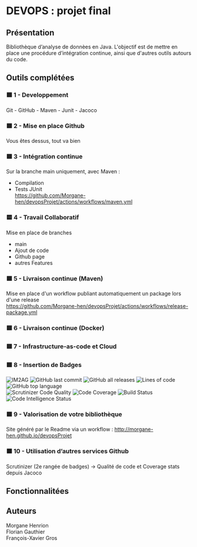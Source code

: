 # DEVOPS : projet final

## Présentation

Bibliothèque d’analyse de donnèes en Java. L'objectif est de mettre en place une procédure d’intégration continue, ainsi que d'autres outils autours du code.

## Outils complétées

### 🟩 1 - Developpement

Git - GitHub - Maven - Junit - Jacoco

### 🟩 2 - Mise en place Github

Vous êtes dessus, tout va bien

### 🟩 3 - Intégration continue

Sur la branche main uniquement, avec Maven :  
- Compilation  
- Tests JUnit  
https://github.com/Morgane-hen/devopsProjet/actions/workflows/maven.yml

### 🟨 4 - Travail Collaboratif

Mise en place de branches 
- main  
- Ajout de code
- Github page
- autres Features

### 🟩 5 - Livraison continue (Maven)

Mise en place d'un workflow publiant automatiquement un package lors d'une release  
https://github.com/Morgane-hen/devopsProjet/actions/workflows/release-package.yml

### 🟥 6 - Livraison continue (Docker)

### 🟥 7 - Infrastructure-as-code et Cloud

### 🟩 8 - Insertion de Badges

![IM2AG](https://img.shields.io/badge/IM2AG-Seal%20of%20Quality-blue) ![GitHub last commit](https://img.shields.io/github/last-commit/Morgane-hen/devopsProjet) ![GitHub all releases](https://img.shields.io/github/downloads/Morgane-hen/devopsProjet/total) ![Lines of code](https://img.shields.io/tokei/lines/github/Morgane-hen/devopsProjet) ![GitHub top language](https://img.shields.io/github/languages/top/Morgane-hen/devopsProjet)  
![Scrutinizer Code Quality](https://scrutinizer-ci.com/g/Morgane-hen/devopsProjet/badges/quality-score.png?b=main) ![Code Coverage](https://scrutinizer-ci.com/g/Morgane-hen/devopsProjet/badges/coverage.png?b=main) ![Build Status](https://scrutinizer-ci.com/g/Morgane-hen/devopsProjet/badges/build.png?b=main) ![Code Intelligence Status](https://scrutinizer-ci.com/g/Morgane-hen/devopsProjet/badges/code-intelligence.svg?b=main)

### 🟩 9 - Valorisation de votre bibliothèque

Site généré par le Readme via un workflow : http://morgane-hen.github.io/devopsProjet

### 🟧 10 - Utilisation d’autres services Github
  Scrutinizer (2e rangée de badges) -> Qualité de code et Coverage stats depuis Jacoco

## Fonctionnalitées


## Auteurs

Morgane Henrion  
Florian Gauthier  
François-Xavier Gros
